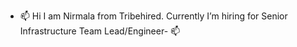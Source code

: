 - 📫 Hi I am Nirmala from Tribehired. Currently I’m hiring for Senior Infrastructure Team Lead/Engineer- 📫
